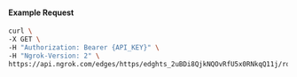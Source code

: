 <!-- Code generated for API Clients. DO NOT EDIT. -->

#### Example Request

```bash
curl \
-X GET \
-H "Authorization: Bearer {API_KEY}" \
-H "Ngrok-Version: 2" \
https://api.ngrok.com/edges/https/edghts_2uBDi8QjkNQOvRfU5x0RNkqQ11j/routes/edghtsrt_2uBDi3HbqhEKAP1xSBUCQtED7Y5/webhook_verification
```
